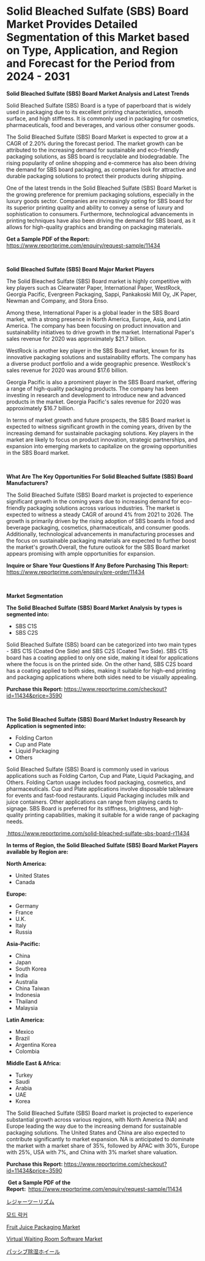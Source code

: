 <p><h1>Solid Bleached Sulfate (SBS) Board Market Provides Detailed Segmentation of this Market based on Type, Application, and Region and Forecast for the Period from 2024 - 2031</h1></p><p><strong>Solid Bleached Sulfate (SBS) Board Market Analysis and Latest Trends</strong></p>
<p><p>Solid Bleached Sulfate (SBS) Board is a type of paperboard that is widely used in packaging due to its excellent printing characteristics, smooth surface, and high stiffness. It is commonly used in packaging for cosmetics, pharmaceuticals, food and beverages, and various other consumer goods.</p><p>The Solid Bleached Sulfate (SBS) Board Market is expected to grow at a CAGR of 2.20% during the forecast period. The market growth can be attributed to the increasing demand for sustainable and eco-friendly packaging solutions, as SBS board is recyclable and biodegradable. The rising popularity of online shopping and e-commerce has also been driving the demand for SBS board packaging, as companies look for attractive and durable packaging solutions to protect their products during shipping.</p><p>One of the latest trends in the Solid Bleached Sulfate (SBS) Board Market is the growing preference for premium packaging solutions, especially in the luxury goods sector. Companies are increasingly opting for SBS board for its superior printing quality and ability to convey a sense of luxury and sophistication to consumers. Furthermore, technological advancements in printing techniques have also been driving the demand for SBS board, as it allows for high-quality graphics and branding on packaging materials.</p></p>
<p><strong>Get a Sample PDF of the Report:&nbsp;</strong> <a href="https://www.reportprime.com/enquiry/request-sample/11434">https://www.reportprime.com/enquiry/request-sample/11434</a></p>
<p>&nbsp;</p>
<p><strong>Solid Bleached Sulfate (SBS) Board Major Market Players</strong></p>
<p><p>The Solid Bleached Sulfate (SBS) Board market is highly competitive with key players such as Clearwater Paper, International Paper, WestRock, Georgia Pacific, Evergreen Packaging, Sappi, Pankakoski Mill Oy, JK Paper, Newman and Company, and Stora Enso. </p><p>Among these, International Paper is a global leader in the SBS Board market, with a strong presence in North America, Europe, Asia, and Latin America. The company has been focusing on product innovation and sustainability initiatives to drive growth in the market. International Paper's sales revenue for 2020 was approximately $21.7 billion.</p><p>WestRock is another key player in the SBS Board market, known for its innovative packaging solutions and sustainability efforts. The company has a diverse product portfolio and a wide geographic presence. WestRock's sales revenue for 2020 was around $17.6 billion.</p><p>Georgia Pacific is also a prominent player in the SBS Board market, offering a range of high-quality packaging products. The company has been investing in research and development to introduce new and advanced products in the market. Georgia Pacific's sales revenue for 2020 was approximately $16.7 billion.</p><p>In terms of market growth and future prospects, the SBS Board market is expected to witness significant growth in the coming years, driven by the increasing demand for sustainable packaging solutions. Key players in the market are likely to focus on product innovation, strategic partnerships, and expansion into emerging markets to capitalize on the growing opportunities in the SBS Board market.</p></p>
<p>&nbsp;</p>
<p><strong>What Are The Key Opportunities For Solid Bleached Sulfate (SBS) Board Manufacturers?</strong></p>
<p><p>The Solid Bleached Sulfate (SBS) Board market is projected to experience significant growth in the coming years due to increasing demand for eco-friendly packaging solutions across various industries. The market is expected to witness a steady CAGR of around 4% from 2021 to 2026. The growth is primarily driven by the rising adoption of SBS boards in food and beverage packaging, cosmetics, pharmaceuticals, and consumer goods. Additionally, technological advancements in manufacturing processes and the focus on sustainable packaging materials are expected to further boost the market's growth.Overall, the future outlook for the SBS Board market appears promising with ample opportunities for expansion.</p></p>
<p><strong>Inquire or Share Your Questions If Any Before Purchasing This Report:</strong> <a href="https://www.reportprime.com/enquiry/pre-order/11434">https://www.reportprime.com/enquiry/pre-order/11434</a></p>
<p>&nbsp;</p>
<p><strong>Market Segmentation</strong></p>
<p><strong>The Solid Bleached Sulfate (SBS) Board Market Analysis by types is segmented into:</strong></p>
<p><ul><li>SBS C1S</li><li>SBS C2S</li></ul></p>
<p><p>Solid Bleached Sulfate (SBS) board can be categorized into two main types - SBS C1S (Coated One Side) and SBS C2S (Coated Two Side). SBS C1S board has a coating applied to only one side, making it ideal for applications where the focus is on the printed side. On the other hand, SBS C2S board has a coating applied to both sides, making it suitable for high-end printing and packaging applications where both sides need to be visually appealing.</p></p>
<p><strong>Purchase this Report:&nbsp;</strong><a href="https://www.reportprime.com/checkout?id=11434&price=3590">https://www.reportprime.com/checkout?id=11434&price=3590</a></p>
<p>&nbsp;</p>
<p><strong>The Solid Bleached Sulfate (SBS) Board Market Industry Research by Application is segmented into:</strong></p>
<p><ul><li>Folding Carton</li><li>Cup and Plate</li><li>Liquid Packaging</li><li>Others</li></ul></p>
<p><p>Solid Bleached Sulfate (SBS) Board is commonly used in various applications such as Folding Carton, Cup and Plate, Liquid Packaging, and Others. Folding Carton usage includes food packaging, cosmetics, and pharmaceuticals. Cup and Plate applications involve disposable tableware for events and fast-food restaurants. Liquid Packaging includes milk and juice containers. Other applications can range from playing cards to signage. SBS Board is preferred for its stiffness, brightness, and high-quality printing capabilities, making it suitable for a wide range of packaging needs.</p></p>
<p><a href="https://www.reportprime.com/solid-bleached-sulfate-sbs-board-r11434">&nbsp;https://www.reportprime.com/solid-bleached-sulfate-sbs-board-r11434</a></p>
<p><strong>In terms of Region, the Solid Bleached Sulfate (SBS) Board Market Players available by Region are:</strong></p>
<p>
    <p> <strong> North America: </strong>
        <ul>
            <li>United States</li>
            <li>Canada</li>
        </ul>
        </p> 
    <p> <strong> Europe: </strong>
        <ul>
            <li>Germany</li>
            <li>France</li>
            <li>U.K.</li>
            <li>Italy</li>
            <li>Russia</li>
        </ul>
        </p> 
    <p> <strong> Asia-Pacific: </strong>
        <ul>
            <li>China</li>
            <li>Japan</li>
            <li>South Korea</li>
            <li>India</li>
            <li>Australia</li>
            <li>China Taiwan</li>
            <li>Indonesia</li>
            <li>Thailand</li>
            <li>Malaysia</li>
        </ul>
        </p> 
    <p> <strong> Latin America: </strong>
        <ul>
            <li>Mexico</li>
            <li>Brazil</li>
            <li>Argentina Korea</li>
            <li>Colombia</li>
        </ul>
        </p> 
    <p> <strong> Middle East & Africa: </strong>
        <ul>
            <li>Turkey</li>
            <li>Saudi</li>
            <li>Arabia</li>
            <li>UAE</li>
            <li>Korea</li>
        </ul>
    </p>
    </p>
<p><p>The Solid Bleached Sulfate (SBS) Board market is projected to experience substantial growth across various regions, with North America (NA) and Europe leading the way due to the increasing demand for sustainable packaging solutions. The United States and China are also expected to contribute significantly to market expansion. NA is anticipated to dominate the market with a market share of 35%, followed by APAC with 30%, Europe with 25%, USA with 7%, and China with 3% market share valuation.</p></p>
<p><strong>Purchase this Report: </strong><a href="https://www.reportprime.com/checkout?id=11434&price=3590">https://www.reportprime.com/checkout?id=11434&price=3590</a></p>
<p>&nbsp;<strong>Get a Sample PDF of the Report:&nbsp;&nbsp;</strong><a href="https://www.reportprime.com/enquiry/request-sample/11434">https://www.reportprime.com/enquiry/request-sample/11434</a></p>
<p><strong></strong></p>
<p><p><a href="https://github.com/nemesis2824/Market-Research-Report-List-1/blob/main/603595725850.md">レジャーツーリズム</a></p><p><a href="https://medium.com/@autumnberge/2024%EB%85%84%EB%B6%80%ED%84%B0-2031%EB%85%84%EA%B9%8C%EC%A7%80%EC%9D%98-%EA%B8%B0%EA%B0%84%EC%9D%84-%EB%8C%80%EC%83%81%EC%9C%BC%EB%A1%9C-%ED%95%9C-%EB%AA%A8%EB%93%9C-%EB%9D%BD%EC%BB%A4-%EC%8B%9C%EC%9E%A5-%EB%B6%84%EC%84%9D-%EB%B0%8F-%EA%B7%9C%EB%AA%A8-%EC%98%88%EC%B8%A1-a60d5f4b1b32">모드 락커</a></p><p><a href="https://github.com/Sinjinluong3e0awx2m195k76/Market-Research-Report-List-2/blob/main/fruit-juice-packaging-market.md">Fruit Juice Packaging Market</a></p><p><a href="https://www.linkedin.com/pulse/virtual-waiting-room-software-market-share-evolution-growth-vyvkc?trackingId=SK03PMo%2BD6xWDI1GFcGfOg%3D%3D">Virtual Waiting Room Software Market</a></p><p><a href="https://github.com/vhemk0794148/Market-Research-Report-List-1/blob/main/414357925851.md">パッシブ除湿ホイール</a></p></p>